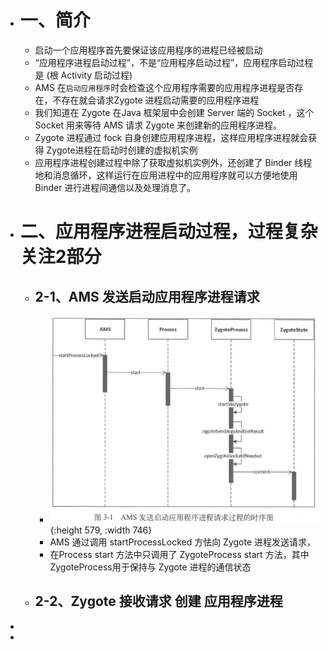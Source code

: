 - # 一、简介
	- 启动一个应用程序首先要保证该应用程序的进程已经被启动
	- “应用程序进程启动过程”，不是“应用程序启动过程”，应用程序启动过程是  (根 Activity 启动过程)
	- AMS 在`启动应用程序`时会检查这个应用程序需要的应用程序进程是否存在，不存在就会请求Zygote 进程启动需要的应用程序进程
	- 我们知道在 Zygote 在Java 框架层中会创建 Server 端的 Socket ，这个 Socket 用来等待 AMS 请求 Zygote 来创建新的应用程序进程。
	- Zygote 进程通过 fock 自身创建应用程序进程，这样应用程序进程就会获得 Zygote进程在启动时创建的虚拟机实例
	- 应用程序进程创建过程中除了获取虚拟机实例外，还创建了 Binder 线程地和消息循环，这样运行在应用进程中的应用程序就可以方便地使用 Binder 进行进程间通信以及处理消息了。
- # 二、应用程序进程启动过程，过程复杂关注2部分
	- ## 2-1、AMS 发送启动应用程序进程请求
		- ![image.png](../assets/image_1660124233244_0.png){:height 579, :width 746}
		- AMS 通过调用 startProcessLocked 方怯向 Zygote 进程发送请求，
		- 在Process start 方法中只调用了 ZygoteProcess start 方法，其中 ZygoteProcess用于保持与 Zygote 进程的通信状态
	- ## 2-2、Zygote 接收请求 创建 应用程序进程
-
-